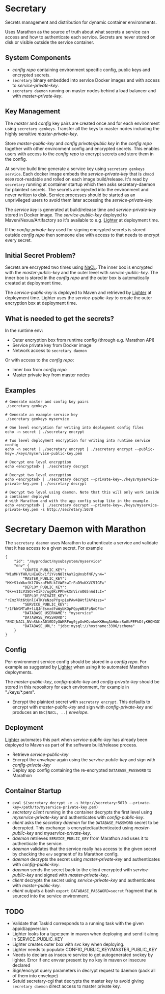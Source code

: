 # Secretary
Secrets management and distribution for dynamic container environments. 

Uses Marathon as the source of truth about what secrets a service can access and 
how to authenticate each service. Secrets are never stored on disk or visible 
outside the service container.

## System Components

- *config repo* containing environment specific config, public keys and encrypted secrets.
- `secretary` binary embedded into service Docker images and with access to *service-private-key*.
- `secretary daemon` running on master nodes behind a load balancer and with *master-private-key*.

## Key Management
The *master* and *config* key pairs are created once and for each environment using 
`secretary genkeys`. Transfer all the keys to master nodes including the highly 
sensitive *master-private-key*. 

Store *master-public-key* and *config private/public key* in the *config repo* together
with other environment config and encrypted secrets. This enables users with access to the
*config repo* to encrypt secrets and store them in the config.

At service build time generate a service key using `secretary genkeys service`. Each docker
image embeds the *service-private-key* that is `chmod 0600` root-readable and rolled on 
each image build/release. It's read by `secretary` running at container startup which 
then asks secretary-daemon for plaintext secrets. The secrets are injected into the environment
and never written to disk. Service processes should be started as an unprivileged users to 
avoid them later accessing the *service-private-key*.

The *service key* is generated at build/release time and *service-private-key* stored 
in Docker image. The *service-public-key* deployed to Maven/Nexus/Artifactory so it's 
available to e.g. [Lighter](https://github.com/meltwater/lighter) at deployment time.

If the *config-private-key* used for signing encrypted secrets is stored outside *config repo*
then someone else with access to that needs to encrypt every secret.

## Initial Secret Problem?
Secrets are encrypted two times using [NaCL](https://godoc.org/golang.org/x/crypto/nacl/box). 
The inner box is encrypted with the *master-public-key* and the outer level with 
*service-public-key*. The inner box is stored in the *config repo* and the outer box is
automatically created at deployment time.

The *service-public-key* is deployed to Maven and retrieved by [Lighter](https://github.com/meltwater/lighter) 
at deployment time. Lighter uses the *service-public-key* to create the outer encryption box at 
deployment time.

## What is needed to get the secrets?

In the runtime env:

- Outer encryption box from runtime config (through e.g. Marathon API)
- Service private key from Docker image
- Network access to `secretary daemon`

Or with access to the *config repo*:

- Inner box from *config repo*
- Master private key from master nodes

## Examples

```
# Generate master and config key pairs
./secretary genkeys

# Generate an example service key
./secretary genkeys myservice

# One level encryption for writing into deployment config files
echo -n secret | ./secretary encrypt

# Two level deployment encryption for writing into runtime service config
echo -n secret | ./secretary encrypt | ./secretary encrypt --public-key=./keys/myservice-public-key.pem

# Decrypt one level encryption
echo <encrypted> | ./secretary decrypt

# Decrypt two level encryption
echo <encrypted> | ./secretary decrypt --private-key=./keys/myservice-private-key.pem | ./secretary decrypt

# Decrypt two level using daemon. Note that this will only work inside a container deployed 
# with Marathon and with the app config setup like in the example. 
echo <encrypted> | ./secretary decrypt --private-key=./keys/myservice-private-key.pem -s http://secretary:5070
```

# Secretary Daemon with Marathon 
The `secretary daemon` uses Marathon to authenticate a service and validate that it has access
to a given secret. For example

```
{
    "id": "/myproduct/mysubsystem/myservice"
    "env" {
        "CONFIG_PUBLIC_KEY": "WiuMHYfHR/LHEuGb/ifiYvsN8ltAaY2qUnsbfNF/yn4="
        "MASTER_PUBLIC_KEY": "MX+S1xWkxfKlZUvzaEhBLkIVWEkwIrEaD9uKXVC5IGE="
        "DEPLOY_PUBLIC_KEY": "0k+v11LV3SOr+XiFJ/ug0KcPPhwkXnVirmO65nAd1LI="
        "DEPLOY_PRIVATE_KEY": "rEmz7Rt6tUnlC4TKYeNzePYg+p1ePAw4BAtfJAY4zzs="
        "SERVICE_PUBLIC_KEY": "/1fbWGMTaR+lLQJnEsmxdfwWybKOpPQpyWB3FpNmOF4="
        "DATABASE_USERNAME": "myservice"
        "DATABASE_PASSWORD": "ENC[NACL,NVnSkhxA010D2yOWKRFog0jpUvHQzmkmKKHmqAbHAnz8oGbPEFkDfyKHQHGO7w==]"
        "DATABASE_URL": "jdbc:mysql://hostname:3306/schema"
    }
}
```

## Config
Per-environment service config should be stored in a *config repo*. For example as suggested
by [Lighter](https://github.com/meltwater/lighter) when using it to automated Marathon deployments.

The *master-public-key*, *config-public-key* and *config-private-key* should be stored in this
repository for each environment, for example in "./keys/*.pem".

 * Encrypt the plaintext secret with `secretary encrypt`. This defaults to encrypt with 
   *master-public-key* and sign with *config-private-key* and produces an `ENC[NACL, ..]` *envelope*.

## Deployment
[Lighter](https://github.com/meltwater/lighter) automates this part when *service-public-key*
has already been deployed to Maven as part of the software build/release process.

 * Retrieve *service-public-key*
 * Encrypt the *envelope* again using the *service-public-key* and sign with *config-private-key*
 * Deploy app config containing the re-encrypted `DATABASE_PASSWORD` to Marathon

## Container Startup

 * `eval $(secretary decrypt -e -s http://secretary:5070 --private-key=/path/to/myservice-private-key.pem)`
 * *secretary client* running in the container decrypts the first level using *myservice-private-key*
   and authenticates with *config-public-key*.
 * *client* asks the *secretary daemon* for the `DATABASE_PASSWORD` secret to be decrypted. This
   exchange is encrypted/authenticated using *master-public-key* and *myservice-private-key*.
 * *daemon* retrieves `SERVICE_PUBLIC_KEY` from Marathon and uses it to authenticate the service. 
 * *daemon* validates that the service really has access to the given secret by checking the 
   `env` segment of its Marathon config.
 * *daemon* decrypts the secret using *master-private-key* and authenticates with *config-public-key*.
 * *daemon* sends the secret back to the client encrypted with *service-public-key* and signed with *master-private-key*.
 * *client* decrypts the secret using *service-private-key* and authenticates with *master-public-key*.
 * *client* outputs a bash `export DATABASE_PASSWORD=secret` fragment that is sourced into the service environment.

## TODO

* Validate that TaskId corresponds to a running task with the given appid/appversion
* Lighter looks for a type:pem in maven when deploying and send it along in SERVICE_PUBLIC_KEY
* Lighter creates outer box with svc key when deploying. 
* Lighter needs to populate CONFIG_PUBLIC_KEY/MASTER_PUBLIC_KEY
* Needs to declare as insecure service to get autogenerated svckey by lighter. Error if enc envvar present by no key in maven or insecure declared
* Sign/encrypt query parameters in decrypt request to daemon (pack all of them into envelope)
* Setuid secretary-cgi that decrypts the master key to avoid
  giving `secretary daemon` direct access to master private key.
